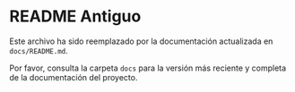 # README Antiguo

Este archivo ha sido reemplazado por la documentación actualizada en `docs/README.md`.

Por favor, consulta la carpeta `docs` para la versión más reciente y completa de la documentación del proyecto.



